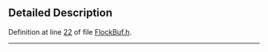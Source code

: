 ## Detailed Description

Definition at line <a href="FlockBuf_8h-source.md#l00022" class="el">22</a> of file <a href="FlockBuf_8h-source.md" class="el">FlockBuf.h</a>.

------------------------------------------------------------------------

